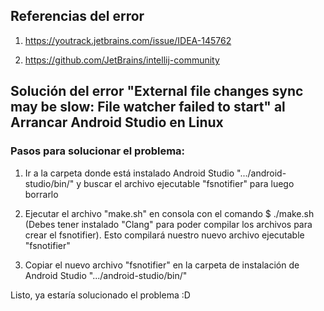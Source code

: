 ## Referencias del error

1) https://youtrack.jetbrains.com/issue/IDEA-145762

2) https://github.com/JetBrains/intellij-community

## Solución del error "External file changes sync may be slow: File watcher failed to start" al Arrancar Android Studio en Linux

### Pasos para solucionar el problema:

1) Ir a la carpeta donde está instalado Android Studio ".../android-studio/bin/" y buscar el archivo ejecutable "fsnotifier" para luego borrarlo

2) Ejecutar el archivo "make.sh" en consola con el comando $ ./make.sh (Debes tener instalado "Clang" para poder compilar los archivos para crear el fsnotifier). Esto compilará nuestro nuevo archivo ejecutable "fsnotifier"

3) Copiar el nuevo archivo "fsnotifier" en la carpeta de instalación de Android Studio ".../android-studio/bin/"

Listo, ya estaría solucionado el problema :D
